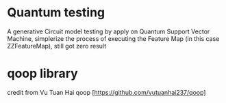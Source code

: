 # Quantum testing
 
A generative Circuit model testing by apply on Quantum Support Vector Machine, simplerize the process of executing the Feature Map (in this case ZZFeatureMap), still got zero result
# qoop library
credit from Vu Tuan Hai qoop [https://github.com/vutuanhai237/qoop]
